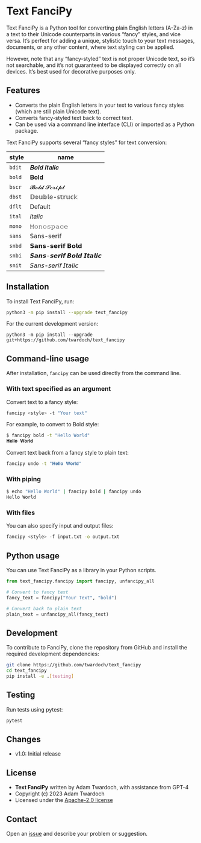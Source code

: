 # Text FanciPy

Text FanciPy is a Python tool for converting plain English letters (A-Za-z) in a text to their Unicode counterparts in various “fancy” styles, and vice versa. It’s perfect for adding a unique, stylistic touch to your text messages, documents, or any other content, where text styling can be applied. 

However, note that any “fancy-styled” text is not proper Unicode text, so it’s not searchable, and it’s not guaranteed to be displayed correctly on all devices. It’s best used for decorative purposes only.

## Features

- Converts the plain English letters in your text to various fancy styles (which are still plain Unicode text).
- Converts fancy-styled text back to correct text.
- Can be used via a command line interface (CLI) or imported as a Python package.

Text FanciPy supports several “fancy styles” for text conversion: 

| style  | name                   |
|--------|------------------------|
| `bdit` | 𝑩𝒐𝒍𝒅 𝑰𝒕𝒂𝒍𝒊𝒄            |
| `bold` | 𝐁𝐨𝐥𝐝                   |
| `bscr` | 𝓑𝓸𝓵𝓭 𝓢𝓬𝓻𝓲𝓹𝓽            |
| `dbst` | 𝔻𝕠𝕦𝕓𝕝𝕖-𝕤𝕥𝕣𝕦𝕔𝕜          |
| `dflt` | Default                |
| `ital` | 𝐼𝑡𝑎𝑙𝑖𝑐                 |
| `mono` | 𝙼𝚘𝚗𝚘𝚜𝚙𝚊𝚌𝚎              |
| `sans` | 𝖲𝖺𝗇𝗌-𝗌𝖾𝗋𝗂𝖿             |
| `snbd` | 𝗦𝗮𝗻𝘀-𝘀𝗲𝗿𝗶𝗳 𝗕𝗼𝗹𝗱        |
| `snbi` | 𝙎𝙖𝙣𝙨-𝙨𝙚𝙧𝙞𝙛 𝘽𝙤𝙡𝙙 𝙄𝙩𝙖𝙡𝙞𝙘 |
| `snit` | 𝘚𝘢𝘯𝘴-𝘴𝘦𝘳𝘪𝘧 𝘐𝘵𝘢𝘭𝘪𝘤      |

## Installation

To install Text FanciPy, run:

```bash
python3 -m pip install --upgrade text_fancipy
```

For the current development version: 

```
python3 -m pip install --upgrade git+https://github.com/twardoch/text_fancipy
```

## Command-line usage

After installation, `fancipy` can be used directly from the command line.

### With text specified as an argument

Convert text to a fancy style:

```bash
fancipy <style> -t "Your text"
```

For example, to convert to Bold style:

```bash
$ fancipy bold -t "Hello World"
𝐇𝐞𝐥𝐥𝐨 𝐖𝐨𝐫𝐥𝐝
```

Convert text back from a fancy style to plain text:

```bash
fancipy undo -t "𝐇𝐞𝐥𝐥𝐨 𝐖𝐨𝐫𝐥𝐝"
```

### With piping

```bash
$ echo "Hello World" | fancipy bold | fancipy undo
Hello World
```

### With files

You can also specify input and output files:

```bash
fancipy <style> -f input.txt -o output.txt
```

## Python usage

You can use Text FanciPy as a library in your Python scripts.

```python
from text_fancipy.fancipy import fancipy, unfancipy_all

# Convert to fancy text
fancy_text = fancipy("Your Text", "bold")

# Convert back to plain text
plain_text = unfancipy_all(fancy_text)
```


## Development

To contribute to FanciPy, clone the repository from GitHub and install the required development dependencies:

```bash
git clone https://github.com/twardoch/text_fancipy
cd text_fancipy
pip install -e .[testing]
```

## Testing

Run tests using pytest:

```bash
pytest
```

## Changes

- v1.0: Initial release

## License

- **Text FanciPy** written by Adam Twardoch, with assistance from GPT-4
- Copyright (c) 2023 Adam Twardoch
- Licensed under the [Apache-2.0 license](./LICENSE.txt)

## Contact

Open an [issue](https://github.com/twardoch/text_fancipy/issues) and describe your problem or suggestion.
